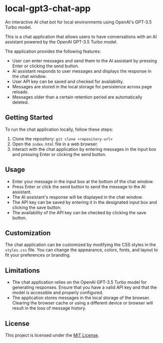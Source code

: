 # local-gpt3-chat-app
An interactive AI chat bot for local environments using OpenAI's GPT-3.5 Turbo model.

This is a chat application that allows users to have conversations with an AI assistant powered by the OpenAI GPT-3.5 Turbo model.

The application provides the following features:

- User can enter messages and send them to the AI assistant by pressing Enter or clicking the send button.
- AI assistant responds to user messages and displays the response in the chat window.
- User API key can be saved and checked for availability.
- Messages are stored in the local storage for persistence across page reloads.
- Messages older than a certain retention period are automatically deleted.

## Getting Started

To run the chat application locally, follow these steps:

1. Clone the repository: `git clone <repository-url>`
2. Open the `index.html` file in a web browser.
3. Interact with the chat application by entering messages in the input box and pressing Enter or clicking the send button.

## Usage

- Enter your message in the input box at the bottom of the chat window.
- Press Enter or click the send button to send the message to the AI assistant.
- The AI assistant's response will be displayed in the chat window.
- The API key can be saved by entering it in the designated input box and clicking the save button.
- The availability of the API key can be checked by clicking the save button.

## Customization

The chat application can be customized by modifying the CSS styles in the `styles.css` file. You can change the appearance, colors, fonts, and layout to fit your preferences or branding.

## Limitations

- The chat application relies on the OpenAI GPT-3.5 Turbo model for generating responses. Ensure that you have a valid API key and that the model is accessible and properly configured.
- The application stores messages in the local storage of the browser. Clearing the browser cache or using a different device or browser will result in the loss of message history.

## License

This project is licensed under the [MIT License](LICENSE).
